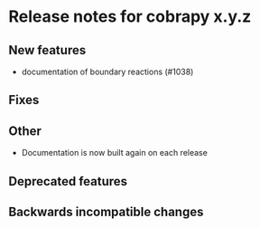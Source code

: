 # Release notes for cobrapy x.y.z

## New features

- documentation of boundary reactions (#1038)

## Fixes

## Other

- Documentation is now built again on each release

## Deprecated features

## Backwards incompatible changes
